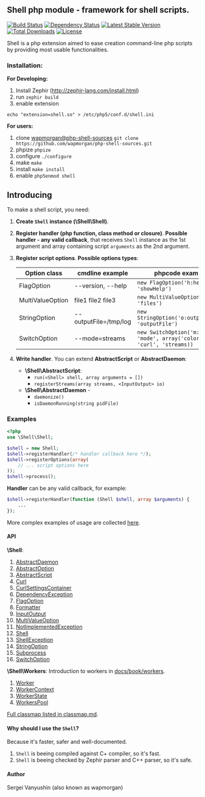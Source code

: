 Shell php module - framework for shell scripts.
---
[![Build Status](https://travis-ci.org/wapmorgan/php-shell.svg)](http://travis-ci.org/wapmorgan/php-shell)
[![Dependency Status](https://www.versioneye.com/package/wapmorgan:php-shell/badge.png)](https://www.versioneye.com/package/wapmorgan:php-shell)
[![Latest Stable Version](https://poser.pugx.org/wapmorgan/php-shell/v/stable.png)](https://packagist.org/packages/wapmorgan/php-shell)
[![Total Downloads](https://poser.pugx.org/wapmorgan/php-shell/downloads.png)](https://packagist.org/packages/wapmorgan/php-shell)
[![License](https://poser.pugx.org/wapmorgan/php-shell/license.svg)](https://packagist.org/packages/wapmorgan/php-shell)

Shell is a php extension aimed to ease creation command-line php scripts by providing most usable functionalities.

### Installation:

**For Developing:**

1. Install Zephir (http://zephir-lang.com/install.html)
2. run `zephir build`
3. enable extension
```
echo "extension=shell.so" > /etc/php5/conf.d/shell.ini
```

**For users:**

1. clone [wapmorgan@php-shell-sources](https://github.com/wapmorgan/php-shell-sources/)
`git clone https://github.com/wapmorgan/php-shell-sources.git`
2. phpize
	`phpize`
3. configure
	`./configure`
3. make
	`make`
4. install
	`make install`
5. enable
	`php5enmod shell`

## Introducing
To make a shell script, you need:

1. **Create `Shell` instance (\Shell\Shell)**.
2. **Register handler (php function, class method or closure)**. **Possible handler - any valid callback**, that receives `Shell` instance as the 1st argument and array containing script `arguments` as the 2nd argument.
3. **Register script options**. **Possible options types**:

	|   Option class   |    cmdline example    |                             phpcode example                             |
	|------------------|-----------------------|-------------------------------------------------------------------------|
	| FlagOption       | --version, --help     | `new FlagOption('h:help', 'showHelp')`                                  |
	| MultiValueOption | file1 file2 file3     | `new MultiValueOption(null, 'files')`                                   |
	| StringOption     | --outputFile=/tmp/log | `new StringOption('o:outputFile', 'outputFile')`                        |
	| SwitchOption     | --mode=streams        | `new SwitchOption('m:mode', 'mode', array('colors', 'curl', 'streams))` |

4. **Write handler**. You can extend **AbstractScript** or **AbstractDaemon**:

	* **\Shell\AbstractScript**:
		- `run(<Shell> shell, array arguments = [])`
		- `registerStreams(array streams, <InputOutput> io)`
	* **\Shell\AbstractDaemon** -
		- `daemonize()`
		- `isDaemonRunning(string pidFile)`

### Examples
```php
<?php
use \Shell\Shell;

$shell = new Shell;
$shell->registerHandler(/* handler callback here */);
$shell->registerOptions(array(
	// ... script options here
));
$shell->process();
```

**Handler** can be any valid callback, for example:
```php
$shell->registerHandler(function (Shell $shell, array $arguments) {
	...
});
```

More complex examples of usage are collected [here](https://github.com/wapmorgan/shell-scripts).

#### API
**\\Shell**:

1. [AbstractDaemon](docs/api/AbstractDaemon.md)
2. [AbstractOption](docs/api/AbstractOption.md)
3. [AbstractScript](docs/api/AbstractScript.md)
4. [Curl](docs/api/Curl.md)
5. [CurlSettingsContainer](docs/api/CurlSettingsContainer.md)
6. [DependencyException](docs/api/DependencyException.md)
7. [FlagOption](docs/api/FlagOption.md)
8. [Formatter](docs/api/Formatter.md)
8. [InputOutput](docs/api/InputOutput.md)
9. [MultiValueOption](docs/api/MultiValueOption.md)
10. [NotImplementedException](docs/api/NotImplementedException.md)
11. [Shell](docs/api/Shell.md)
12. [ShellException](docs/api/ShellException.md)
13. [StringOption](docs/api/StringOption.md)
14. [Subprocess](docs/api/Subprocess.md)
15. [SwitchOption](docs/api/SwitchOption.md)

**\\Shell\\Workers**:
Introduction to workers in [docs/book/workers](docs/book/workers.md).

1. [Worker](docs/api/Workers_Worker.md)
2. [WorkerContext](docs/api/Workers_WorkerContext.md)
3. [WorkerState](docs/api/Workers_WorkerState.md)
4. [WorkersPool](docs/api/Workers_WorkersPool.md)

[Full classmap listed in classmap.md](docs/api/classmap.md).

#### Why should I use the `Shell`?
Because it's faster, safer and well-documented.

1. `Shell` is beeing compiled against C+ compiler, so it's fast.
2. `Shell` is beeing checked by Zephir parser and C++ parser, so it's safe.

#### Author
Sergei Vanyushin (also known as wapmorgan)
